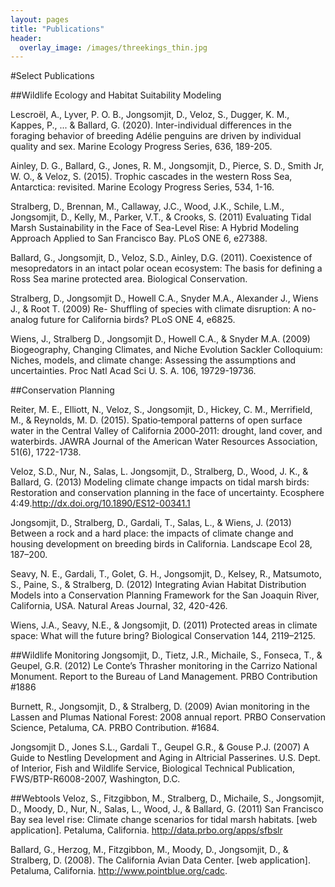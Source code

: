 ```yaml
---
layout: pages
title: "Publications"
header:
  overlay_image: /images/threekings_thin.jpg
---
```


#Select Publications



##Wildlife Ecology and Habitat Suitability Modeling

Lescroël, A., Lyver, P. O. B., Jongsomjit, D., Veloz, S., Dugger, K. M., Kappes, P., ... & Ballard, G. (2020). Inter-individual differences in the foraging behavior of breeding Adélie penguins are driven by individual quality and sex. Marine Ecology Progress Series, 636, 189-205.

Ainley, D. G., Ballard, G., Jones, R. M., Jongsomjit, D., Pierce, S. D., Smith Jr, W. O., & Veloz, S. (2015). Trophic cascades in the western Ross Sea, Antarctica: revisited. Marine Ecology Progress Series, 534, 1-16.

Stralberg, D., Brennan, M., Callaway, J.C., Wood, J.K., Schile, L.M., Jongsomjit, D., Kelly, M., Parker, V.T., & Crooks, S. (2011) Evaluating Tidal Marsh Sustainability in the Face of Sea-Level Rise: A Hybrid Modeling Approach Applied to San Francisco Bay. PLoS ONE 6, e27388.

Ballard, G., Jongsomjit, D., Veloz, S.D., Ainley, D.G. (2011). Coexistence of mesopredators in an intact polar ocean ecosystem: The basis for defining a Ross Sea marine protected area. Biological Conservation.

Stralberg, D., Jongsomjit D., Howell C.A., Snyder M.A., Alexander J., Wiens J., & Root T. (2009) Re-
Shuffling of species with climate disruption: A no-analog future for California birds? PLoS ONE 4,
e6825. 

Wiens, J., Stralberg D., Jongsomjit D., Howell C.A., & Snyder M.A. (2009) Biogeography, Changing
Climates, and Niche Evolution Sackler Colloquium: Niches, models, and climate change:
Assessing the assumptions and uncertainties. Proc Natl Acad Sci U. S. A. 106, 19729-19736.


##Conservation Planning

Reiter, M. E., Elliott, N., Veloz, S., Jongsomjit, D., Hickey, C. M., Merrifield, M., & Reynolds, M. D. (2015). Spatio‐temporal patterns of open surface water in the Central Valley of California 2000‐2011: drought, land cover, and waterbirds. JAWRA Journal of the American Water Resources Association, 51(6), 1722-1738.

Veloz, S.D., Nur, N., Salas, L. Jongsomjit, D., Stralberg, D., Wood, J. K., & Ballard, G. (2013) Modeling climate change impacts on tidal marsh birds: Restoration and conservation planning in the face of uncertainty. Ecosphere 4:49.http://dx.doi.org/10.1890/ES12-00341.1

Jongsomjit, D., Stralberg, D., Gardali, T., Salas, L., & Wiens, J. (2013) Between a rock and a hard place: the impacts of climate change and housing development on breeding birds in California. Landscape Ecol 28, 187–200. 

Seavy, N. E., Gardali, T., Golet, G. H., Jongsomjit, D., Kelsey, R., Matsumoto, S., Paine, S., & Stralberg, D. (2012) Integrating Avian Habitat Distribution Models into a Conservation Planning Framework for the San Joaquin River, California, USA. Natural Areas Journal, 32, 420-426.

Wiens, J.A., Seavy, N.E., & Jongsomjit, D. (2011) Protected areas in climate space: What will the future bring? Biological Conservation 144, 2119–2125.


##Wildlife Monitoring
Jongsomjit, D., Tietz, J.R., Michaile, S., Fonseca, T., & Geupel, G.R. (2012) Le Conte’s Thrasher monitoring in the Carrizo National Monument. Report to the Bureau of Land Management. PRBO Contribution #1886

Burnett, R., Jongsomjit, D., & Stralberg, D. (2009) Avian monitoring in the Lassen 
and Plumas National Forest: 2008 annual report. PRBO Conservation Science, Petaluma, CA. 
PRBO Contribution. #1684.

Jongsomjit D., Jones S.L., Gardali T., Geupel G.R., & Gouse P.J. (2007) A Guide to Nestling Development and Aging in Altricial Passerines. U.S. Dept. of Interior, Fish and Wildlife Service, Biological Technical Publication, FWS/BTP-R6008-2007, Washington, D.C. 


##Webtools
Veloz, S., Fitzgibbon, M., Stralberg, D., Michaile, S., Jongsomjit, D., Moody, D., Nur, N., Salas, L., Wood, J., & Ballard, G. (2011) San Francisco Bay sea level rise: Climate change scenarios for tidal marsh habitats. [web application]. Petaluma, California.  http://data.prbo.org/apps/sfbslr

Ballard, G., Herzog, M., Fitzgibbon, M., Moody, D., Jongsomjit, D., & Stralberg, D. (2008). The California Avian Data Center. [web application]. Petaluma, California. http://www.pointblue.org/cadc.
